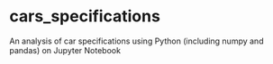 # cars_specifications
An analysis of car specifications using Python (including numpy and pandas) on Jupyter Notebook
